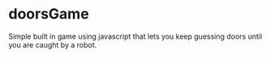 # doorsGame
Simple built in game using javascript that lets you keep guessing doors until you are caught by a robot.
